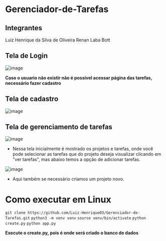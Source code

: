# Gerenciador-de-Tarefas

## Integrantes

Luiz Henrique da Silva de Oliveira
Renan Laba Bott

## Tela de Login

![image](https://github.com/user-attachments/assets/8e4fc601-8cef-4ff1-a104-ff92963c6815)


**Caso o usuario não existir não é possível acessar página das tarefas, necessário fazer cadastro**


## Tela de cadastro

![image](https://github.com/user-attachments/assets/f2c7b2bb-014a-4fed-9d31-0a4fbd2bac02)

## Tela de gerenciamento de tarefas

![image](https://github.com/user-attachments/assets/697ad761-5a5c-4541-bcac-6aafec54e316)

- Nessa tela inicialmente é mostrado os projetos e tarefas, onde você pode selecionar as tarefas que do projeto deseja visualizar clicando em "ver tarefas", mas abaixo temos a opção de adicionar tarefas.

![image](https://github.com/user-attachments/assets/c4f96995-e363-4a60-a15f-96446afc49c0)

- Aqui também se necessário criamos um projeto novo.

# Como executar em Linux


`git clone https://github.com/Luiz-Henrique03/Gerenciador-de-Tarefas.git`
`python3 -m venv venv`
`source venv/bin/activate`
`python create.py`
`python app.py`

**Execute o create.py, pois é onde será criado o banco de dados**









